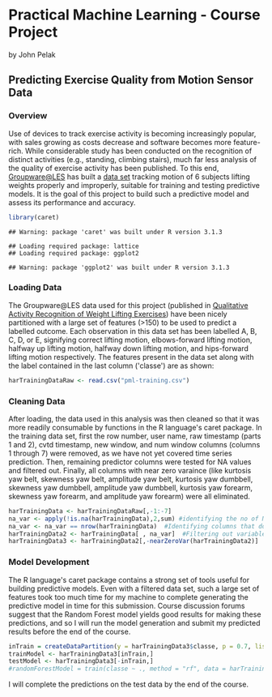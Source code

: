 # Practical Machine Learning - Course Project
by John Pelak  

## Predicting Exercise Quality from Motion Sensor Data

### Overview
Use of devices to track exercise activity is becoming increasingly popular, with sales growing as costs decrease and software becomes more feature-rich.  While considerable study has been conducted on the recognition of distinct activities (e.g., standing, climbing stairs), much far less analysis of the quality of exercise activity has been published.  To this end, [Groupware@LES](http://groupware.les.inf.puc-rio.br) has built a [data set](http://groupware.les.inf.puc-rio.br/static/WLE/WearableComputing_weight_lifting_exercises_biceps_curl_variations.csv) tracking motion of 6 subjects lifting weights properly and improperly, suitable for training and testing predictive models.  It is the goal of this project to build such a predictive model and assess its performance and accuracy.


```r
library(caret)
```

```
## Warning: package 'caret' was built under R version 3.1.3
```

```
## Loading required package: lattice
## Loading required package: ggplot2
```

```
## Warning: package 'ggplot2' was built under R version 3.1.3
```

### Loading Data
The Groupware@LES data used for this project (published in [Qualitative Activity Recognition of Weight Lifting Exercises](http://groupware.les.inf.puc-rio.br/work.jsf?p1=11201)) have been nicely partitioned with a large set of features (>150) to be used to predict a labelled outcome.  Each observation in this data set has been labelled A, B, C, D, or E, signifying correct lifting motion, elbows-forward lifting motion, halfway up lifting motion, halfway down lifting motion, and hips-forward lifting motion respectively.  The features present in the data set along with the label contained in the last column ('classe') are as shown:


```r
harTrainingDataRaw <- read.csv("pml-training.csv")
```

### Cleaning Data
After loading, the data used in this analysis was then cleaned so that it was more readily consumable by functions in the R language's caret package.  In the training data set, first the row number, user name, raw timestamp (parts 1 and 2), cvtd timestamp, new window, and num window columns (columns 1 through 7) were removed, as we have not yet covered time series prediction.  Then, remaining predictor columns were tested for NA values and filtered out.  Finally, all columns with near zero varaince (like kurtosis yaw belt, skewness yaw belt, amplitude yaw belt, kurtosis yaw dumbbell, skewness yaw dumbbell, amplitude yaw dumbbell, kurtosis yaw forearm, skewness yaw forearm, and amplitude yaw forearm) were all eliminated.


```r
harTrainingData <- harTrainingDataRaw[,-1:-7]
na_var <- apply(!is.na(harTrainingData),2,sum) #identifying the no of NAs in each column
na_var <- na_var == nrow(harTrainingData)  #Identifying columns that don't have complete data without NA
harTrainingData2 <- harTrainingData[ , na_var]  #Filtering out variables with NA values
harTrainingData3 <- harTrainingData2[,-nearZeroVar(harTrainingData2)]
```

### Model Development
The R language's caret package contains a strong set of tools useful for building predictive models.  Even with a filtered data set, such a large set of features took too much time for my machine to complete generating the predictive model in time for this submission.  Course discussion forums suggest that the Random Forest model yields good results for making these predictions, and so I will run the model generation and submit my predicted results before the end of the course.


```r
inTrain = createDataPartition(y = harTrainingData3$classe, p = 0.7, list = FALSE)
trainModel <- harTrainingData3[inTrain,]
testModel <- harTrainingData3[-inTrain,]
#randomForestModel = train(classe ~ ., method = "rf", data = harTrainingData3)
```

I will complete the predictions on the test data by the end of the course.
